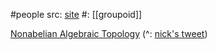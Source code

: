 #people 
src: [site](https://groupoids.org.uk) 
#: [[groupoid]]


[Nonabelian Algebraic Topology](https://groupoids.org.uk/pdffiles/NAT-book.pdf) (^: [nick's tweet](https://x.com/anisomorphism/status/1768428713035681942?s=20)) 